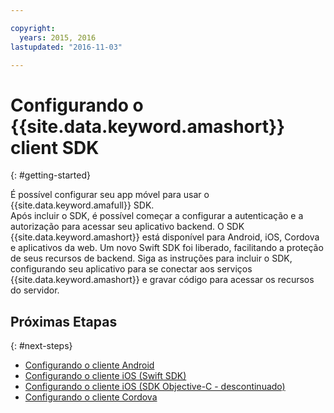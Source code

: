 ```yaml
---

copyright:
  years: 2015, 2016
lastupdated: "2016-11-03"

---
```


# Configurando o {{site.data.keyword.amashort}} client SDK
{: #getting-started}

É possível configurar seu app móvel para usar o {{site.data.keyword.amafull}} SDK.  
Após incluir o SDK, é possível começar a configurar a
autenticação e a autorização para acessar seu aplicativo
backend. O SDK {{site.data.keyword.amashort}} está
disponível para Android, iOS, Cordova e aplicativos da web. Um novo Swift SDK foi liberado, facilitando a proteção de seus recursos de backend. Siga as instruções para incluir o SDK, configurando seu aplicativo para se conectar aos serviços {{site.data.keyword.amashort}} e gravar
código para acessar os recursos do servidor.


## Próximas Etapas
{: #next-steps}

* [Configurando o cliente Android](getting-started-android.html)
* [Configurando o
cliente iOS (Swift SDK)](getting-started-ios-swift-sdk.html)
* [Configurando o
cliente iOS (SDK Objective-C - descontinuado)](getting-started-ios.html)
* [Configurando
o cliente Cordova](getting-started-cordova.html)
